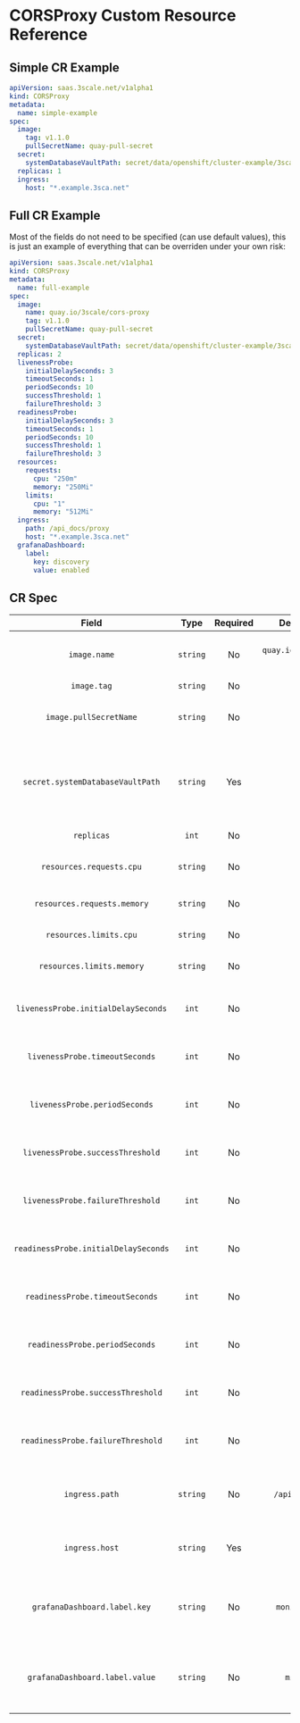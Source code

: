 # CORSProxy Custom Resource Reference

## Simple CR Example

```yaml
apiVersion: saas.3scale.net/v1alpha1
kind: CORSProxy
metadata:
  name: simple-example
spec:
  image:
    tag: v1.1.0
    pullSecretName: quay-pull-secret
  secret:
    systemDatabaseVaultPath: secret/data/openshift/cluster-example/3scale/cors-proxy-system-database
  replicas: 1
  ingress:
    host: "*.example.3sca.net"
```

## Full CR Example

Most of the fields do not need to be specified (can use default values), this is just an example of everything that can be overriden under your own risk:

```yaml
apiVersion: saas.3scale.net/v1alpha1
kind: CORSProxy
metadata:
  name: full-example
spec:
  image:
    name: quay.io/3scale/cors-proxy
    tag: v1.1.0
    pullSecretName: quay-pull-secret
  secret:
    systemDatabaseVaultPath: secret/data/openshift/cluster-example/3scale/cors-proxy-system-database
  replicas: 2
  livenessProbe:
    initialDelaySeconds: 3
    timeoutSeconds: 1
    periodSeconds: 10
    successThreshold: 1
    failureThreshold: 3
  readinessProbe:
    initialDelaySeconds: 3
    timeoutSeconds: 1
    periodSeconds: 10
    successThreshold: 1
    failureThreshold: 3
  resources:
    requests:
      cpu: "250m"
      memory: "250Mi"
    limits:
      cpu: "1"
      memory: "512Mi"
  ingress:
    path: /api_docs/proxy
    host: "*.example.3sca.net"
  grafanaDashboard:
    label:
      key: discovery
      value: enabled
```

## CR Spec

| **Field** | **Type** | **Required** | **Default value** | **Description** |
|:---:|:---:|:---:|:---:|:---:|
| `image.name` | `string` | No | `quay.io/3scale/cors-proxy` | Image name (docker repository) |
| `image.tag` | `string` | No | `v1.1.0` | Image tag |
| `image.pullSecretName` | `string` | No | - | Quay pull secret for private repository |
| `secret.systemDatabaseVaultPath` | `string` | Yes | - | Vault Path with cors-proxy-system-database secret definition |
| `replicas` | `int` | No | `2` | Number of replicas |
| `resources.requests.cpu` | `string` | No | `250m` | Override CPU requests |
| `resources.requests.memory` | `string` | No | `250Mi` | Override Memory requests |
| `resources.limits.cpu` | `string` | No | `1` | Override CPU limits |
| `resources.limits.memory` | `string` | No | `512Mi` | Override Memory limits |
| `livenessProbe.initialDelaySeconds` | `int` | No | `3` | Override liveness initial delay (seconds) |
| `livenessProbe.timeoutSeconds` | `int` | No | `1` | Override liveness timeout (seconds) |
| `livenessProbe.periodSeconds` | `int` | No | `10` | Override liveness period (seconds) |
| `livenessProbe.successThreshold` | `int` | No | `1` | Override liveness success threshold |
| `livenessProbe.failureThreshold` | `int` | No | `3` | Override liveness failure threshold |
| `readinessProbe.initialDelaySeconds` | `int` | No | `3` | Override readiness initial delay (seconds) |
| `readinessProbe.timeoutSeconds` | `int` | No | `1` | Override readiness timeout (seconds) |
| `readinessProbe.periodSeconds` | `int` | No | `10` | Override readiness period (seconds) |
| `readinessProbe.successThreshold` | `int` | No | `1` | Override readiness success threshold |
| `readinessProbe.failureThreshold` | `int` | No | `3` | Override readiness failure threshold |
| `ingress.path` | `string` | No | `/api_docs/proxy` | Proxy path to configure on Nginx Ingress |
| `ingress.host` | `string` | Yes | - | Host to configure on Nginx Ingress |
| `grafanaDashboard.label.key` | `string` | No | `monitoring-key` | Label `key` used by grafana-operator for dashboard discovery |
| `grafanaDashboard.label.value` | `string` | No | `middleware` | Label `value` used by grafana-operator for dashboard discovery |
